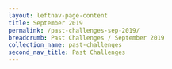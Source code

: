 ```yaml
---
layout: leftnav-page-content
title: September 2019
permalink: /past-challenges-sep-2019/
breadcrumb: Past Challenges / September 2019
collection_name: past-challenges
second_nav_title: Past Challenges
---
```


